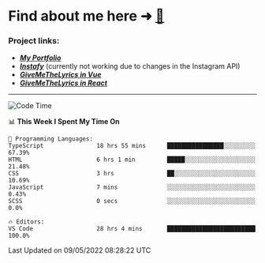 # Find about me here ➜ [🧑](https://pauabella.dev)

### Project links:
- ***[My Portfolio](https://pauabella.dev)***
- ***[Instafy](https://instafy.me)*** (currently not working due to changes in the Instagram API)
- ***[GiveMeTheLyrics in Vue](https://lyrics.pauabella.dev)***
- ***[GiveMeTheLyrics in React](https://pauabella.dev/GiveMeTheLyrics)***

---
<!--START_SECTION:waka-->
![Code Time](http://img.shields.io/badge/Code%20Time-1%2C026%20hrs%2056%20mins-blue)

📊 **This Week I Spent My Time On** 

```text
💬 Programming Languages: 
TypeScript               18 hrs 55 mins      ████████████████░░░░░░░░░   67.39% 
HTML                     6 hrs 1 min         █████░░░░░░░░░░░░░░░░░░░░   21.48% 
CSS                      3 hrs               ██░░░░░░░░░░░░░░░░░░░░░░░   10.69% 
JavaScript               7 mins              ░░░░░░░░░░░░░░░░░░░░░░░░░   0.43% 
SCSS                     0 secs              ░░░░░░░░░░░░░░░░░░░░░░░░░   0.0%

🔥 Editors: 
VS Code                  28 hrs 4 mins       █████████████████████████   100.0%

```


 Last Updated on 09/05/2022 08:28:22 UTC
<!--END_SECTION:waka-->
